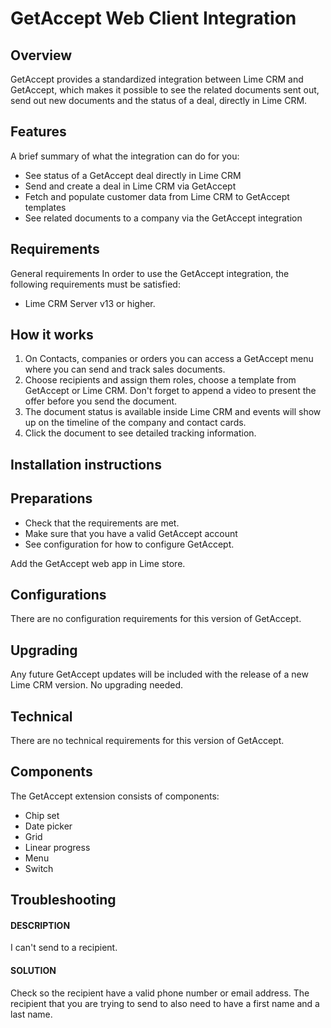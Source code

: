 # GetAccept Web Client Integration
## Overview
GetAccept provides a standardized integration between Lime CRM and GetAccept, which makes it possible to see the related documents sent out, send out new documents and the status of a deal, directly in Lime CRM. 
## Features
A brief summary of what the integration can do for you:
* See status of a GetAccept deal directly in Lime CRM
* Send and create a deal in Lime CRM via GetAccept
* Fetch and populate customer data from Lime CRM to GetAccept templates
* See related documents to a company via the GetAccept integration
## Requirements
General requirements
In order to use the GetAccept integration, the following requirements must be satisfied:
* Lime CRM Server v13 or higher.
## How it works
1. On Contacts, companies or orders you can access a GetAccept menu where you can send and track sales documents.
2. Choose recipients and assign them roles, choose a template from GetAccept or Lime CRM. Don't forget to append a video to present the offer before you send the document.
3. The document status is available inside Lime CRM and events will show up on the timeline of the company and contact cards. 
4. Click the document to see detailed tracking information.

## Installation instructions
## Preparations
* Check that the requirements are met.
* Make sure that you have a valid GetAccept account
* See configuration for how to configure GetAccept.

Add the GetAccept web app in Lime store.
## Configurations
There are no configuration requirements for this version of GetAccept.
## Upgrading
Any future GetAccept updates will be included with the release of a new Lime CRM version. No upgrading needed.
## Technical
There are no technical requirements for this version of GetAccept.
## Components
The GetAccept extension consists of components:
* Chip set
* Date picker
* Grid
* Linear progress
* Menu
* Switch

## Troubleshooting
#### DESCRIPTION
I can't send to a recipient.
#### SOLUTION
Check so the recipient have a valid phone number or email address. The recipient that you are trying to send to also need to have a first name and a last name.


